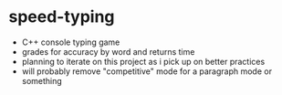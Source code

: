 # speed-typing
- C++ console typing game
- grades for accuracy by word and returns time
- planning to iterate on this project as i pick up on better practices
- will probably remove "competitive" mode for a paragraph mode or something
